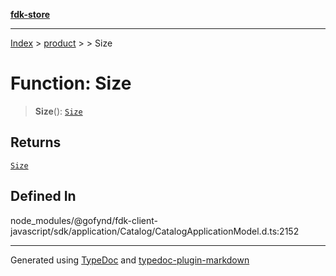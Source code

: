 [**fdk-store**](../../../README.md)
***

[Index](../../../API.md) > [product](../../README.md) > [<internal>](../README.md) > Size

# Function: Size

> **Size**(): [`Size`](../type-aliases/type-alias.Size.md)

## Returns

[`Size`](../type-aliases/type-alias.Size.md)

## Defined In

node\_modules/@gofynd/fdk-client-javascript/sdk/application/Catalog/CatalogApplicationModel.d.ts:2152

***
Generated using [TypeDoc](https://typedoc.org/) and [typedoc-plugin-markdown](https://www.npmjs.com/package/typedoc-plugin-markdown)
